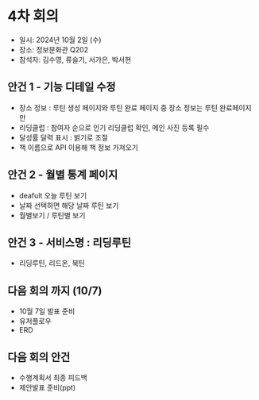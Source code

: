 # 4차 회의
- 일시: 2024년 10월 2일 (수)
- 장소: 정보문화관 Q202
- 참석자: 김수영, 류슬기, 서가은, 박서현
  

## 안건 1 - 기능 디테일 수정
- 장소 정보 : 루틴 생성 페이지와 루틴 완료 페이지 중 장소 정보는 루틴 완료페이지만
- 리딩클럽 : 참여자 순으로 인기 리딩클럽 확인, 메인 사진 등록 필수
- 달성률 달력 표시 : 밝기로 조절
- 책 이름으로 API 이용해 책 정보 가져오기


## 안건 2 - 월별 통계 페이지
- deafult 오늘 루틴 보기
- 날짜 선택하면 해당 날짜 루틴 보기
- 월별보기 / 루틴별 보기 

## 안건 3 - 서비스명 : 리딩루틴
- 리딩루틴, 리드온, 북틴 

## 다음 회의 까지 (10/7)
- 10월 7일 발표 준비
- 유저플로우
- ERD

## 다음 회의 안건
- 수행계획서 최종 피드백
- 제안발표 준비(ppt)

